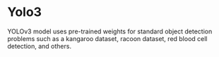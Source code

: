 # Yolo3
YOLOv3 model uses pre-trained weights for standard object detection problems such as a kangaroo dataset, racoon dataset, red blood cell detection, and others.
